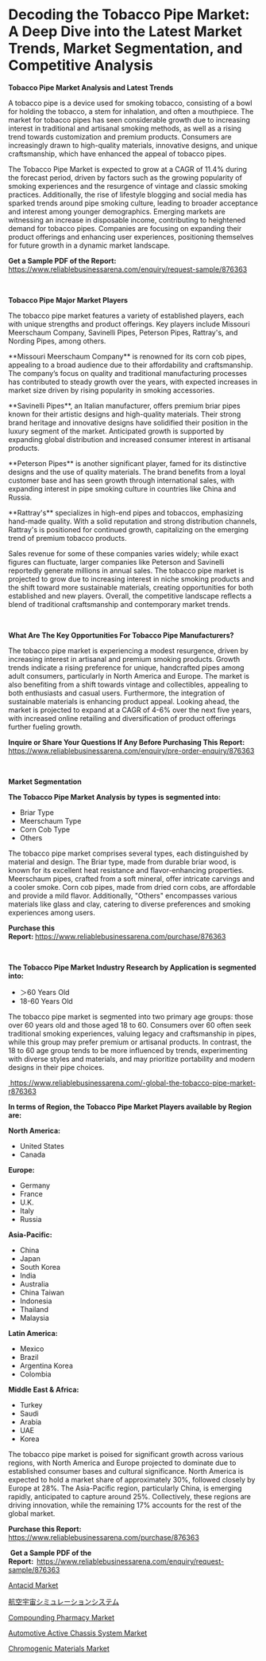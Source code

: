 <p><h1>Decoding the Tobacco Pipe Market: A Deep Dive into the Latest Market Trends, Market Segmentation, and Competitive Analysis</h1></p><p><strong>Tobacco Pipe Market Analysis and Latest Trends</strong></p>
<p><p>A tobacco pipe is a device used for smoking tobacco, consisting of a bowl for holding the tobacco, a stem for inhalation, and often a mouthpiece. The market for tobacco pipes has seen considerable growth due to increasing interest in traditional and artisanal smoking methods, as well as a rising trend towards customization and premium products. Consumers are increasingly drawn to high-quality materials, innovative designs, and unique craftsmanship, which have enhanced the appeal of tobacco pipes.</p><p>The Tobacco Pipe Market is expected to grow at a CAGR of 11.4% during the forecast period, driven by factors such as the growing popularity of smoking experiences and the resurgence of vintage and classic smoking practices. Additionally, the rise of lifestyle blogging and social media has sparked trends around pipe smoking culture, leading to broader acceptance and interest among younger demographics. Emerging markets are witnessing an increase in disposable income, contributing to heightened demand for tobacco pipes. Companies are focusing on expanding their product offerings and enhancing user experiences, positioning themselves for future growth in a dynamic market landscape.</p></p>
<p><strong>Get a Sample PDF of the Report:&nbsp;</strong> <a href="https://www.reliablebusinessarena.com/enquiry/request-sample/876363">https://www.reliablebusinessarena.com/enquiry/request-sample/876363</a></p>
<p>&nbsp;</p>
<p><strong>Tobacco Pipe Major Market Players</strong></p>
<p><p>The tobacco pipe market features a variety of established players, each with unique strengths and product offerings. Key players include Missouri Meerschaum Company, Savinelli Pipes, Peterson Pipes, Rattray's, and Nording Pipes, among others.</p><p>**Missouri Meerschaum Company** is renowned for its corn cob pipes, appealing to a broad audience due to their affordability and craftsmanship. The company’s focus on quality and traditional manufacturing processes has contributed to steady growth over the years, with expected increases in market size driven by rising popularity in smoking accessories.</p><p>**Savinelli Pipes**, an Italian manufacturer, offers premium briar pipes known for their artistic designs and high-quality materials. Their strong brand heritage and innovative designs have solidified their position in the luxury segment of the market. Anticipated growth is supported by expanding global distribution and increased consumer interest in artisanal products.</p><p>**Peterson Pipes** is another significant player, famed for its distinctive designs and the use of quality materials. The brand benefits from a loyal customer base and has seen growth through international sales, with expanding interest in pipe smoking culture in countries like China and Russia.</p><p>**Rattray's** specializes in high-end pipes and tobaccos, emphasizing hand-made quality. With a solid reputation and strong distribution channels, Rattray's is positioned for continued growth, capitalizing on the emerging trend of premium tobacco products.</p><p>Sales revenue for some of these companies varies widely; while exact figures can fluctuate, larger companies like Peterson and Savinelli reportedly generate millions in annual sales. The tobacco pipe market is projected to grow due to increasing interest in niche smoking products and the shift toward more sustainable materials, creating opportunities for both established and new players. Overall, the competitive landscape reflects a blend of traditional craftsmanship and contemporary market trends.</p></p>
<p>&nbsp;</p>
<p><strong>What Are The Key Opportunities For Tobacco Pipe Manufacturers?</strong></p>
<p><p>The tobacco pipe market is experiencing a modest resurgence, driven by increasing interest in artisanal and premium smoking products. Growth trends indicate a rising preference for unique, handcrafted pipes among adult consumers, particularly in North America and Europe. The market is also benefiting from a shift towards vintage and collectibles, appealing to both enthusiasts and casual users. Furthermore, the integration of sustainable materials is enhancing product appeal. Looking ahead, the market is projected to expand at a CAGR of 4-6% over the next five years, with increased online retailing and diversification of product offerings further fueling growth.</p></p>
<p><strong>Inquire or Share Your Questions If Any Before Purchasing This Report:</strong> <a href="https://www.reliablebusinessarena.com/enquiry/pre-order-enquiry/876363">https://www.reliablebusinessarena.com/enquiry/pre-order-enquiry/876363</a></p>
<p>&nbsp;</p>
<p><strong>Market Segmentation</strong></p>
<p><strong>The Tobacco Pipe Market Analysis by types is segmented into:</strong></p>
<p><ul><li>Briar Type</li><li>Meerschaum Type</li><li>Corn Cob Type</li><li>Others</li></ul></p>
<p><p>The tobacco pipe market comprises several types, each distinguished by material and design. The Briar type, made from durable briar wood, is known for its excellent heat resistance and flavor-enhancing properties. Meerschaum pipes, crafted from a soft mineral, offer intricate carvings and a cooler smoke. Corn cob pipes, made from dried corn cobs, are affordable and provide a mild flavor. Additionally, "Others" encompasses various materials like glass and clay, catering to diverse preferences and smoking experiences among users.</p></p>
<p><strong>Purchase this Report:&nbsp;</strong><a href="https://www.reliablebusinessarena.com/purchase/876363">https://www.reliablebusinessarena.com/purchase/876363</a></p>
<p>&nbsp;</p>
<p><strong>The Tobacco Pipe Market Industry Research by Application is segmented into:</strong></p>
<p><ul><li>＞60 Years Old</li><li>18-60 Years Old</li></ul></p>
<p><p>The tobacco pipe market is segmented into two primary age groups: those over 60 years old and those aged 18 to 60. Consumers over 60 often seek traditional smoking experiences, valuing legacy and craftsmanship in pipes, while this group may prefer premium or artisanal products. In contrast, the 18 to 60 age group tends to be more influenced by trends, experimenting with diverse styles and materials, and may prioritize portability and modern designs in their pipe choices.</p></p>
<p><a href="https://www.reliablebusinessarena.com/-global-the-tobacco-pipe-market-r876363">&nbsp;https://www.reliablebusinessarena.com/-global-the-tobacco-pipe-market-r876363</a></p>
<p><strong>In terms of Region, the Tobacco Pipe Market Players available by Region are:</strong></p>
<p>
    <p> <strong> North America: </strong>
        <ul>
            <li>United States</li>
            <li>Canada</li>
        </ul>
        </p> 
    <p> <strong> Europe: </strong>
        <ul>
            <li>Germany</li>
            <li>France</li>
            <li>U.K.</li>
            <li>Italy</li>
            <li>Russia</li>
        </ul>
        </p> 
    <p> <strong> Asia-Pacific: </strong>
        <ul>
            <li>China</li>
            <li>Japan</li>
            <li>South Korea</li>
            <li>India</li>
            <li>Australia</li>
            <li>China Taiwan</li>
            <li>Indonesia</li>
            <li>Thailand</li>
            <li>Malaysia</li>
        </ul>
        </p> 
    <p> <strong> Latin America: </strong>
        <ul>
            <li>Mexico</li>
            <li>Brazil</li>
            <li>Argentina Korea</li>
            <li>Colombia</li>
        </ul>
        </p> 
    <p> <strong> Middle East & Africa: </strong>
        <ul>
            <li>Turkey</li>
            <li>Saudi</li>
            <li>Arabia</li>
            <li>UAE</li>
            <li>Korea</li>
        </ul>
    </p>
    </p>
<p><p>The tobacco pipe market is poised for significant growth across various regions, with North America and Europe projected to dominate due to established consumer bases and cultural significance. North America is expected to hold a market share of approximately 30%, followed closely by Europe at 28%. The Asia-Pacific region, particularly China, is emerging rapidly, anticipated to capture around 25%. Collectively, these regions are driving innovation, while the remaining 17% accounts for the rest of the global market.</p></p>
<p><strong>Purchase this Report: </strong><a href="https://www.reliablebusinessarena.com/purchase/876363">https://www.reliablebusinessarena.com/purchase/876363</a></p>
<p>&nbsp;<strong>Get a Sample PDF of the Report:&nbsp;&nbsp;</strong><a href="https://www.reliablebusinessarena.com/enquiry/request-sample/876363">https://www.reliablebusinessarena.com/enquiry/request-sample/876363</a></p>
<p><strong></strong></p>
<p><p><a href="https://www.linkedin.com/pulse/global-antacid-market-opportunities-forecast-period-from-2024-hhzrf?trackingId=BKNrYlqtTvuRb%2Bhow0y%2BEg%3D%3D">Antacid Market</a></p><p><a href="https://medium.com/@marlanamarvn/aerospace-simulation-systems-market-%E3%81%AF-%E3%82%B3%E3%82%B9%E3%83%88%E7%AE%A1%E7%90%86%E3%81%A8%E5%8A%B9%E7%8E%87%E5%90%91%E4%B8%8A%E3%82%92%E5%84%AA%E5%85%88%E3%81%97%E3%81%BE%E3%81%99-%E3%81%95%E3%82%89%E3%81%AB-%E5%A0%B1%E5%91%8A%E6%9B%B8%E3%81%AF%E5%B8%82%E5%A0%B4%E3%81%AE%E9%9C%80%E8%A6%81%E9%9D%A2%E3%81%A8%E4%BE%9B%E7%B5%A6%E9%9D%A2%E3%81%AE%E4%B8%A1%E6%96%B9%E3%82%92%E3%82%AB%E3%83%90%E3%83%BC%E3%81%97%E3%81%A6%E3%81%84%E3%81%BE%E3%81%99-aerospace-7421cde1d369">航空宇宙シミュレーションシステム</a></p><p><a href="https://www.linkedin.com/pulse/global-compounding-pharmacy-industry-types-applications-market-3jznf?trackingId=MAn1QP0JTm2AEMWSj5fy6w%3D%3D">Compounding Pharmacy Market</a></p><p><a href="https://medium.com/@cliffmcsl/the-growth-of-the-automotive-active-chassis-system-market-has-been-significant-driven-by-various-b30af99f2dc5?postPublishedType=initial">Automotive Active Chassis System Market</a></p><p><a href="https://issuu.com/reportprime-2/docs/chromogenic-materials-market-size-2_de8e6935cc6646">Chromogenic Materials Market</a></p></p>